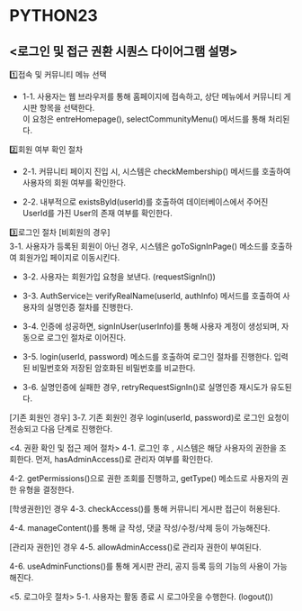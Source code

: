 # PYTHON23


## <로그인 및 접근 권환 시퀀스 다이어그램 설명>

1️⃣접속 및 커뮤니티 메뉴 선택
- 1-1. 사용자는 웹 브라우저를 통해 홈페이지에 접속하고, 상단 메뉴에서 커뮤니티 게시판 항목을 선택한다.<br>
   이 요청은 entreHomepage(), selectCommunityMenu() 메서드를 통해 처리된다.


2️⃣회원 여부 확인 절차<br>
- 2-1. 커뮤니티 페이지 진입 시, 시스템은 checkMembership() 메서드를 호출하여 사용자의 회원 여부를 확인한다.

- 2-2. 내부적으로 existsById(userId)를 호출하여 데이터베이스에서 주어진 UserId를 가진 User의 존재 여부를 확인한다.

3️⃣로그인 절차
[비회원의 경우]<br>
 3-1. 사용자가 등록된 회원이 아닌 경우, 시스템은 goToSignInPage() 메소드를 호출하여 회원가입 페이지로 이동시킨다.

- 3-2. 사용자는 회원가입 요청을 보낸다. (requestSignIn())

- 3-3. AuthService는 verifyRealName(userId, authInfo) 메서드를 호출하여 사용자의 실명인증 절차를 진행한다.

- 3-4. 인증에 성공하면, signInUser(userInfo)를 통해 사용자 계정이 생성되며, 자동으로 로그인 절차로 이어진다.

- 3-5. login(userId, password) 메소드를 호출하여 로그인 절차를 진행한다. 입력된 비밀번호와 저장된 암호화된 비밀번호를 비교한다.

- 3-6. 실명인증에 실패한 경우, retryRequestSignIn()로 실명인증 재시도가 유도된다.

[기존 회원인 경우]
3-7.
기존 회원인 경우 login(userId, password)로 로그인 요청이 전송되고 다음 단계로 진행한다.

<4. 권환 확인 및 접근 제어 절차>
4-1.
로그인 후 , 시스템은 해당 사용자의 권한을 조회한다.
먼저, hasAdminAccess()로 관리자 여부를 확인한다.

4-2.
getPermissions()으로 권한 조회를 진행하고,
getType() 메소드로 사용자의 권한 유형을 결정한다.

[학생권한]인 경우
4-3.
checkAccess()를 통해 커뮤니티 게시판 접근이 허용된다.

4-4.
manageContent()를 통해 글 작성, 댓글 작성/수정/삭제 등이 가능해진다.

[관리자 권한]인 경우
4-5.
allowAdminAccess()로 관리자 권한이 부여된다.

4-6.
useAdminFunctions()를 통해 게시판 관리, 공지 등록 등의 기능의 사용이 가능해진다.

<5. 로그아웃 절차>
5-1.
사용자는 활동 종료 시 로그아웃을 수행한다. (logout())
